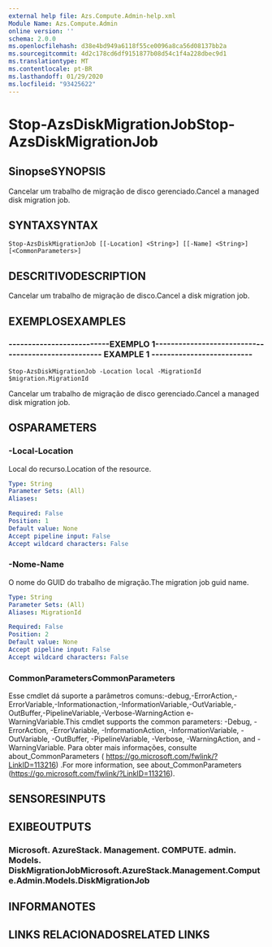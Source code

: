 ```yaml
---
external help file: Azs.Compute.Admin-help.xml
Module Name: Azs.Compute.Admin
online version: ''
schema: 2.0.0
ms.openlocfilehash: d38e4bd949a6118f55ce0096a8ca56d08137bb2a
ms.sourcegitcommit: 4d2c178cd6df9151877b08d54c1f4a228dbec9d1
ms.translationtype: MT
ms.contentlocale: pt-BR
ms.lasthandoff: 01/29/2020
ms.locfileid: "93425622"
---
```

# <span data-ttu-id="b881d-101">Stop-AzsDiskMigrationJob</span><span class="sxs-lookup"><span data-stu-id="b881d-101">Stop-AzsDiskMigrationJob</span></span>

## <span data-ttu-id="b881d-102">Sinopse</span><span class="sxs-lookup"><span data-stu-id="b881d-102">SYNOPSIS</span></span>
<span data-ttu-id="b881d-103">Cancelar um trabalho de migração de disco gerenciado.</span><span class="sxs-lookup"><span data-stu-id="b881d-103">Cancel a managed disk migration job.</span></span>

## <span data-ttu-id="b881d-104">SYNTAX</span><span class="sxs-lookup"><span data-stu-id="b881d-104">SYNTAX</span></span>

```
Stop-AzsDiskMigrationJob [[-Location] <String>] [[-Name] <String>] [<CommonParameters>]
```

## <span data-ttu-id="b881d-105">DESCRITIVO</span><span class="sxs-lookup"><span data-stu-id="b881d-105">DESCRIPTION</span></span>
<span data-ttu-id="b881d-106">Cancelar um trabalho de migração de disco.</span><span class="sxs-lookup"><span data-stu-id="b881d-106">Cancel a disk migration job.</span></span>

## <span data-ttu-id="b881d-107">EXEMPLOS</span><span class="sxs-lookup"><span data-stu-id="b881d-107">EXAMPLES</span></span>

### <span data-ttu-id="b881d-108">--------------------------EXEMPLO 1--------------------------</span><span class="sxs-lookup"><span data-stu-id="b881d-108">-------------------------- EXAMPLE 1 --------------------------</span></span>
```
Stop-AzsDiskMigrationJob -Location local -MigrationId $migration.MigrationId
```

<span data-ttu-id="b881d-109">Cancelar um trabalho de migração de disco gerenciado.</span><span class="sxs-lookup"><span data-stu-id="b881d-109">Cancel a managed disk migration job.</span></span>

## <span data-ttu-id="b881d-110">OS</span><span class="sxs-lookup"><span data-stu-id="b881d-110">PARAMETERS</span></span>

### <span data-ttu-id="b881d-111">-Local</span><span class="sxs-lookup"><span data-stu-id="b881d-111">-Location</span></span>
<span data-ttu-id="b881d-112">Local do recurso.</span><span class="sxs-lookup"><span data-stu-id="b881d-112">Location of the resource.</span></span>

```yaml
Type: String
Parameter Sets: (All)
Aliases: 

Required: False
Position: 1
Default value: None
Accept pipeline input: False
Accept wildcard characters: False
```

### <span data-ttu-id="b881d-113">-Nome</span><span class="sxs-lookup"><span data-stu-id="b881d-113">-Name</span></span>
<span data-ttu-id="b881d-114">O nome do GUID do trabalho de migração.</span><span class="sxs-lookup"><span data-stu-id="b881d-114">The migration job guid name.</span></span>

```yaml
Type: String
Parameter Sets: (All)
Aliases: MigrationId

Required: False
Position: 2
Default value: None
Accept pipeline input: False
Accept wildcard characters: False
```

### <span data-ttu-id="b881d-115">CommonParameters</span><span class="sxs-lookup"><span data-stu-id="b881d-115">CommonParameters</span></span>
<span data-ttu-id="b881d-116">Esse cmdlet dá suporte a parâmetros comuns:-debug,-ErrorAction,-ErrorVariable,-Informationaction,-InformationVariable,-OutVariable,-OutBuffer,-PipelineVariable,-Verbose-WarningAction e-WarningVariable.</span><span class="sxs-lookup"><span data-stu-id="b881d-116">This cmdlet supports the common parameters: -Debug, -ErrorAction, -ErrorVariable, -InformationAction, -InformationVariable, -OutVariable, -OutBuffer, -PipelineVariable, -Verbose, -WarningAction, and -WarningVariable.</span></span> <span data-ttu-id="b881d-117">Para obter mais informações, consulte about_CommonParameters ( https://go.microsoft.com/fwlink/?LinkID=113216) .</span><span class="sxs-lookup"><span data-stu-id="b881d-117">For more information, see about_CommonParameters (https://go.microsoft.com/fwlink/?LinkID=113216).</span></span>

## <span data-ttu-id="b881d-118">SENSORES</span><span class="sxs-lookup"><span data-stu-id="b881d-118">INPUTS</span></span>

## <span data-ttu-id="b881d-119">EXIBE</span><span class="sxs-lookup"><span data-stu-id="b881d-119">OUTPUTS</span></span>

### <span data-ttu-id="b881d-120">Microsoft. AzureStack. Management. COMPUTE. admin. Models. DiskMigrationJob</span><span class="sxs-lookup"><span data-stu-id="b881d-120">Microsoft.AzureStack.Management.Compute.Admin.Models.DiskMigrationJob</span></span>

## <span data-ttu-id="b881d-121">INFORMA</span><span class="sxs-lookup"><span data-stu-id="b881d-121">NOTES</span></span>

## <span data-ttu-id="b881d-122">LINKS RELACIONADOS</span><span class="sxs-lookup"><span data-stu-id="b881d-122">RELATED LINKS</span></span>

